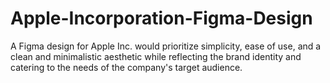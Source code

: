 # Apple-Incorporation-Figma-Design
A Figma design for Apple Inc. would prioritize simplicity, ease of use, and a clean and minimalistic aesthetic while reflecting the brand identity and catering to the needs of the company's target audience.
